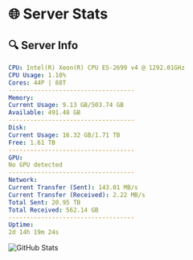 # 🌐 Server Stats
## 🔍 Server Info
```yaml
CPU: Intel(R) Xeon(R) CPU E5-2699 v4 @ 1292.01GHz
CPU Usage: 1.10%
Cores: 44P | 88T
-----------------------------------
Memory:
Current Usage: 9.13 GB/503.74 GB
Available: 491.48 GB
-----------------------------------
Disk:
Current Usage: 16.32 GB/1.71 TB
Free: 1.61 TB
-----------------------------------
GPU:
No GPU detected
-----------------------------------
Network:
Current Transfer (Sent): 143.01 MB/s
Current Transfer (Received): 2.22 MB/s
Total Sent: 20.95 TB
Total Received: 562.14 GB
-----------------------------------
Uptime:
2d 14h 19m 24s
```
![GitHub Stats](https://img.shields.io/badge/Updated-2025-02-10_13:02:42-blue)